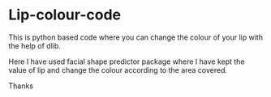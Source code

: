 # Lip-colour-code

This is python based code where you can change the colour of your lip with the help of dlib.

Here I have used facial shape predictor package where I have kept the value of lip and change the colour according to the area covered.

Thanks
